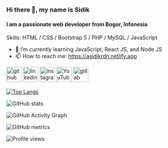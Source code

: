 ### Hi there 👋, my name is Sidik
#### I am a passionate web developer from Bogor, Infonesia

Skills: HTML / CSS / Bootstrap 5 / PHP / MySQL / JavaScript

- 🌱 I’m currently learning JavaScript, React JS, and Node JS 
- 📫 How to reach me: https://asidikrdn.netlify.app 


[<img src='https://cdn.jsdelivr.net/npm/simple-icons@3.0.1/icons/github.svg' alt='github' height='40'>](https://github.com/asidikrdn)  [<img src='https://cdn.jsdelivr.net/npm/simple-icons@3.0.1/icons/linkedin.svg' alt='linkedin' height='40'>](https://www.linkedin.com/in/asidikrdn/)  [<img src='https://cdn.jsdelivr.net/npm/simple-icons@3.0.1/icons/instagram.svg' alt='instagram' height='40'>](https://www.instagram.com/asidikrdn/)  [<img src='https://cdn.jsdelivr.net/npm/simple-icons@3.0.1/icons/youtube.svg' alt='YouTube' height='40'>](https://www.youtube.com/channel/UCtFqIQqA1wzxvCfV135UmeA)  [<img src='https://cdn.jsdelivr.net/npm/simple-icons@3.0.1/icons/gitlab.svg' alt='gitlab' height='40'>](https://www.gitlab.com/asidikrdn/)  

[![Top Langs](https://github-readme-stats.vercel.app/api/top-langs/?username=asidikrdn)](https://github.com/anuraghazra/github-readme-stats)

![GitHub stats](https://github-readme-stats.vercel.app/api?username=asidikrdn&show_icons=true)  

![GitHub Activity Graph](https://activity-graph.herokuapp.com/graph?username=asidikrdn)  

![GitHub metrics](https://metrics.lecoq.io/asidikrdn)  

![Profile views](https://gpvc.arturio.dev/asidikrdn)  

